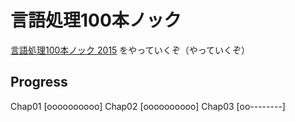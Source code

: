 # 言語処理100本ノック

[言語処理100本ノック 2015](http://www.cl.ecei.tohoku.ac.jp/nlp100/) をやっていくぞ（やっていくぞ）

## Progress

Chap01 [oooooooooo]
Chap02 [oooooooooo]
Chap03 [oo--------]
